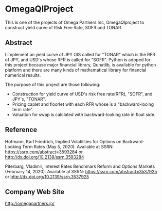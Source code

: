 # OmegaQlProject

This is one of the projects of Omega Partners Inc, OmegaQlproject to construct yield curve of Risk Free Rate, SOFR and TONAR.

## Abstract
I implement an yield curve of JPY OIS called for "TONAR" which is the RFR of JPY, and USD's whose RFR is called for "SOFR". Python is adoped for this project because major financial library, Qunatlib, is available for python platform and there are many kinds of mathematical library for financial numerical results.

The purpose of this project are those following:
* Construction for yield curve of USD's risk free rate(RFR), "SOFR", and JPY's, "TONAR".
* Pricing caplet and floorlet with each RFR whose is a "backward-looing term rate".
* Valuation for swap is calclated with backward-looking rate in float side.

## Reference
Hofmann, Karl Friedrich, Implied Volatilities for Options on Backward-Looking Term Rates (May 5, 2020). Available at SSRN: https://ssrn.com/abstract=3593284 or http://dx.doi.org/10.2139/ssrn.3593284

Piterbarg, Vladimir, Interest Rates Benchmark Reform and Options Markets (February 14, 2020). Available at SSRN: https://ssrn.com/abstract=3537925 or http://dx.doi.org/10.2139/ssrn.3537925


## Company Web Site
http://omegapartners.jp/
